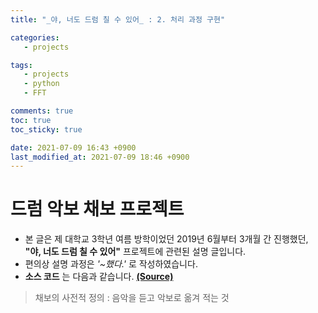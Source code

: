 ```yaml
---
title: "_야, 너도 드럼 칠 수 있어_ : 2. 처리 과정 구현"

categories:
   - projects

tags:
   - projects
   - python
   - FFT

comments: true
toc: true
toc_sticky: true

date: 2021-07-09 16:43 +0900
last_modified_at: 2021-07-09 18:46 +0900
---
```


# 드럼 악보 채보 프로젝트

* 본 글은 제 대학교 3학년 여름 방학이었던 2019년 6월부터 3개월 간 진행했던, __"야, 너도 드럼 칠 수 있어"__ 프로젝트에 관련된 설명 글입니다.
* 편의상 설명 과정은 _'~했다.'_ 로 작성하였습니다.
* __소스 코드__ 는 다음과 같습니다. [__(Source)__](https://github.com/bye0nys/drum-final)

> 채보의 사전적 정의 : 음악을 듣고 악보로 옮겨 적는 것

<br/>
